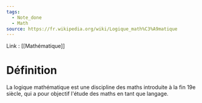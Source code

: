 ```yaml
---
tags:
  - Note_done
  - Math
source: https://fr.wikipedia.org/wiki/Logique_math%C3%A9matique
---
```


Link : [[Mathématique]]

# Définition
La logique mathématique est une discipline des maths introduite à la fin 19e siècle, qui a pour objectif l'étude des maths en tant que langage. 